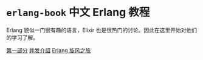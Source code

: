 # `erlang-book` 中文 Erlang 教程


Erlang 貌似一门很有趣的语言，Elixir 也是很热门的讨论。因此在这里开始对他们的学习了解。


[第一部分](src/part-i.md)
[并发介绍](src/part-i/Ch01_introducting-concurrency.md)
[Erlang 旋风之旅](src/part-i/Ch02_a-whirlwind-tour-of-erlang.md)
